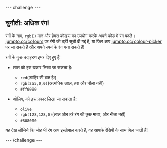 \--- challenge \---

## चुनौती: अधिक रंग!

रंगों के नाम, `rgb()` मान और हेक्स कोड्स का उपयोग करके अपने कोड में रंग बदलें। <a href="http://jumpto.cc/colours" target="_blank">jumpto.cc/colours</a> पर रंगों की बड़ी सूची दी गई है, या फिर आप <a href="http://jumpto.cc/colour-picker" target="_blank">jumpto.cc/colour-picker</a> पर जा सकते हैं और अपने स्वयं के रंग बना सकते हैं!

रंगों के कुछ उदाहरण इधर दिए हुए हैं:

+ लाल को इस प्रकार लिखा जा सकता है:
    
    + `red`(ज़ाहिर सी बात है!)
    + `rgb(255,0,0)`(अत्यधिक लाल, हरा और नीला नहीं)
    + `#ff0000`

+ ओलिव, को इस प्रकार लिखा जा सकता है:
    
    + `olive`
    + `rgb(128,128,0)`(लाल और हरे रंग की कुछ मात्रा, और नीला नहीं)
    + `#808000`

यह देख लीजिये कि जोह भी रंग आप इस्तेमाल करते हैं, वह आपके रेसिपी के साथ मिल जाती हैं!

\--- /challenge \---